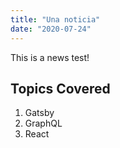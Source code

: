 ```yaml
---
title: "Una noticia"
date: "2020-07-24"
---
```


This is a news test!

## Topics Covered

1. Gatsby
2. GraphQL
3. React



